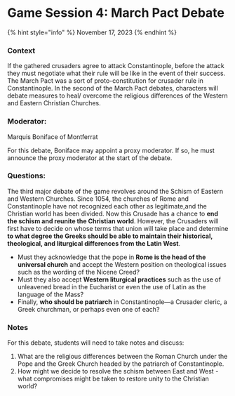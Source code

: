 # Game Session 4: March Pact Debate

{% hint style="info" %}
November 17, 2023
{% endhint %}

### Context

If the gathered crusaders agree to attack Constantinople, before the attack they must negotiate what their rule will be like in the event of their success. The March Pact was a sort of proto-constitution for crusader rule in Constantinople. In the second of the March Pact debates, characters will debate measures to heal/ overcome the religious differences of the Western and Eastern Christian Churches.&#x20;

### Moderator:

Marquis Boniface of Montferrat

For this debate, Boniface may appoint a proxy moderator. If so, he must announce the proxy moderator at the start of the debate.&#x20;

### Questions:&#x20;

The third major debate of the game revolves around the Schism of Eastern and Western Churches. Since 1054, the churches of Rome and Constantinople have not recognized each other as legitimate,and the Christian world has been divided. Now this Crusade has a chance to **end the schism and reunite the Christian world**. However, the Crusaders will first have to decide on whose terms that union will take place and determine **to what degree the Greeks should be able to maintain their historical, theological, and liturgical differences from the Latin West**.&#x20;

* Must they acknowledge that the pope in **Rome is the head of the universal church** and accept the Western position on theological issues such as the wording of the Nicene Creed?
* &#x20;Must they also accept **Western liturgical practices** such as the use of unleavened bread in the Eucharist or even the use of Latin as the language of the Mass?&#x20;
* Finally, **who should be patriarch** in Constantinople—a Crusader cleric, a Greek churchman, or perhaps even one of each?

### Notes

For this debate, students will need to take notes and discuss:

1. What are the religious differences between the Roman Church under the Pope and the Greek Church headed by the patriarch of Constantinople.
2. How might we decide to resolve the schism between East and West - what compromises might be taken to restore unity to the Christian world?
